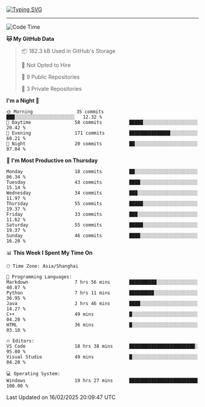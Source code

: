 <a href="https://git.io/typing-svg"><img src="https://readme-typing-svg.demolab.com?font=Jersey+10&size=33&pause=1000&color=0077B8&vCenter=true&width=429&height=46&lines=JACK_GDN+IS+WATCHING+YOU!" alt="Typing SVG" /></a>

---

<!--START_SECTION:waka-->
![Code Time](http://img.shields.io/badge/Code%20Time-99%20hrs%2058%20mins-blue)

**🐱 My GitHub Data** 

> 📦 182.3 kB Used in GitHub's Storage 
 > 
> 🚫 Not Opted to Hire
 > 
> 📜 9 Public Repositories 
 > 
> 🔑 3 Private Repositories 
 > 
**I'm a Night 🦉** 

```text
🌞 Morning                35 commits          ███░░░░░░░░░░░░░░░░░░░░░░   12.32 % 
🌆 Daytime                58 commits          █████░░░░░░░░░░░░░░░░░░░░   20.42 % 
🌃 Evening                171 commits         ███████████████░░░░░░░░░░   60.21 % 
🌙 Night                  20 commits          ██░░░░░░░░░░░░░░░░░░░░░░░   07.04 % 
```
📅 **I'm Most Productive on Thursday** 

```text
Monday                   18 commits          ██░░░░░░░░░░░░░░░░░░░░░░░   06.34 % 
Tuesday                  43 commits          ████░░░░░░░░░░░░░░░░░░░░░   15.14 % 
Wednesday                34 commits          ███░░░░░░░░░░░░░░░░░░░░░░   11.97 % 
Thursday                 55 commits          █████░░░░░░░░░░░░░░░░░░░░   19.37 % 
Friday                   33 commits          ███░░░░░░░░░░░░░░░░░░░░░░   11.62 % 
Saturday                 55 commits          █████░░░░░░░░░░░░░░░░░░░░   19.37 % 
Sunday                   46 commits          ████░░░░░░░░░░░░░░░░░░░░░   16.20 % 
```


📊 **This Week I Spent My Time On** 

```text
🕑︎ Time Zone: Asia/Shanghai

💬 Programming Languages: 
Markdown                 7 hrs 56 mins       ██████████░░░░░░░░░░░░░░░   40.87 % 
Python                   7 hrs 11 mins       █████████░░░░░░░░░░░░░░░░   36.95 % 
Java                     2 hrs 46 mins       ████░░░░░░░░░░░░░░░░░░░░░   14.27 % 
C++                      49 mins             █░░░░░░░░░░░░░░░░░░░░░░░░   04.20 % 
HTML                     36 mins             █░░░░░░░░░░░░░░░░░░░░░░░░   03.10 % 

🔥 Editors: 
VS Code                  18 hrs 38 mins      ████████████████████████░   95.80 % 
Visual Studio            49 mins             █░░░░░░░░░░░░░░░░░░░░░░░░   04.20 % 

💻 Operating System: 
Windows                  19 hrs 27 mins      █████████████████████████   100.00 % 
```


 Last Updated on 16/02/2025 20:09:47 UTC
<!--END_SECTION:waka-->

